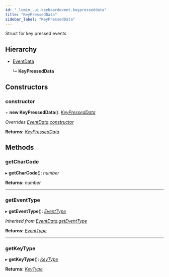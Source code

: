 ```yaml
---
id: "_lumin_.ui.keyboardevent.keypresseddata"
title: "KeyPressedData"
sidebar_label: "KeyPressedData"
---
```


Struct for key pressed events

## Hierarchy

* [EventData](_lumin_.ui.keyboardevent.eventdata.md)

  ↳ **KeyPressedData**

## Constructors

###  constructor

\+ **new KeyPressedData**(): *[KeyPressedData](_lumin_.ui.keyboardevent.keypresseddata.md)*

*Overrides [EventData](_lumin_.ui.keyboardevent.eventdata.md).[constructor](_lumin_.ui.keyboardevent.eventdata.md#constructor)*

**Returns:** *[KeyPressedData](_lumin_.ui.keyboardevent.keypresseddata.md)*

## Methods

###  getCharCode

▸ **getCharCode**(): *number*

**Returns:** *number*

___

###  getEventType

▸ **getEventType**(): *[EventType](../enums/_lumin_.ui.keyboardevent.eventtype.md)*

*Inherited from [EventData](_lumin_.ui.keyboardevent.eventdata.md).[getEventType](_lumin_.ui.keyboardevent.eventdata.md#geteventtype)*

**Returns:** *[EventType](../enums/_lumin_.ui.keyboardevent.eventtype.md)*

___

###  getKeyType

▸ **getKeyType**(): *[KeyType](../enums/_lumin_.ui.keytype.md)*

**Returns:** *[KeyType](../enums/_lumin_.ui.keytype.md)*
